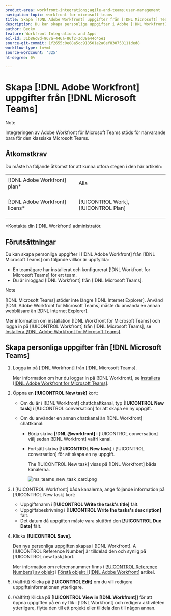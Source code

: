```yaml
---
product-area: workfront-integrations;agile-and-teams;user-management
navigation-topic: workfront-for-microsoft-teams
title: Skapa [!DNL Adobe Workfront] uppgifter från [!DNL Microsoft] Team
description: Du kan skapa personliga uppgifter i Adobe [!DNL Workfront] från Microsoft Teams om en teamägare har installerat och konfigurerat [!DNL Workfront] för Microsoft Teams för ditt team, och du är inloggad på Workfront från Microsoft Teams.
author: Becky
feature: Workfront Integrations and Apps
exl-id: 31b86c8d-967a-446a-86f2-3d38e44c45e1
source-git-commit: 1f2655c0e88a5cc918501e2a0ef830758111ded8
workflow-type: tm+mt
source-wordcount: '325'
ht-degree: 0%

---
```


# Skapa [!DNL Adobe Workfront] uppgifter från [!DNL Microsoft Teams]

>[!NOTE]
>
>Integreringen av Adobe Workfront för Microsoft Teams stöds för närvarande bara för den klassiska Microsoft Teams.

## Åtkomstkrav

Du måste ha följande åtkomst för att kunna utföra stegen i den här artikeln:

<table style="table-layout:auto"> 
 <col> 
 <col> 
 <tbody> 
  <tr> 
   <td role="rowheader">[!DNL Adobe Workfront] plan*</td> 
   <td> <p>Alla</p> </td> 
  </tr> 
  <tr> 
   <td role="rowheader">[!DNL Adobe Workfront] licens*</td> 
   <td> <p>[!UICONTROL Work], [!UICONTROL Plan]</p> </td> 
  </tr>
 </tbody> 
</table>

&#42;Kontakta din [!DNL Workfront] administratör.

## Förutsättningar

Du kan skapa personliga uppgifter i [!DNL Adobe Workfront] från [!DNL Microsoft Teams] om följande villkor är uppfyllda:

* En teamägare har installerat och konfigurerat [!DNL Workfront for Microsoft Teams] för ert team.
* Du är inloggad [!DNL Workfront] från [!DNL Microsoft Teams].

>[!NOTE]
>
>[!DNL Microsoft Teams] stöder inte längre [!DNL Internet Explorer]. Använd [!DNL Adobe Workfront for Microsoft Teams] måste du använda en annan webbläsare än [!DNL Internet Explorer].

Mer information om installation [!DNL Workfront for Microsoft Teams] och logga in på [!UICONTROL Workfront] från [!DNL Microsoft Teams], se [Installera [!DNL Adobe Workfront for Microsoft Teams]](../../workfront-integrations-and-apps/using-workfront-with-microsoft-teams/install-workfront-ms-teams.md).

## Skapa personliga uppgifter från [!DNL Microsoft Teams]

1. Logga in på [!DNL Workfront] från [!DNL Microsoft Teams].

   Mer information om hur du loggar in på [!DNL Workfront], se [Installera [!DNL Adobe Workfront for Microsoft Teams]](../../workfront-integrations-and-apps/using-workfront-with-microsoft-teams/install-workfront-ms-teams.md).

1. Öppna en **[!UICONTROL New task]** kort:

   * Om du är i [!DNL Workfront] chattchattkanal, typ **[!UICONTROL New task]** i [!UICONTROL conversation] för att skapa en ny uppgift.
   * Om du använder en annan chattkanal än [!DNL Workfront] chattkanal:

      * Börja skriva **[!DNL @workfront]** i [!UICONTROL conversation] välj sedan [!DNL Workfront] valfri kanal.
      * Fortsätt skriva **[!UICONTROL New task]** i [!UICONTROL conversation] för att skapa en ny uppgift.

        The [!UICONTROL New task] visas på [!DNL Workfront] båda kanalerna.

        ![ms_teams_new_task_card.png](assets/ms-teams-new-task-card-350x181.png)

1. I [!UICONTROL Workfront] båda kanalerna, ange följande information på [!UICONTROL New task] kort:

   * Uppgiftsnamn i **[!UICONTROL Write the task's title]** fält.
   * Uppgiftsbeskrivning i **[!UICONTROL Write the tasks's description]** fält.
   * Det datum då uppgiften måste vara slutförd den **[!UICONTROL Due Date]** fält.

1. Klicka **[!UICONTROL Save].**

   Den nya personliga uppgiften skapas i [!DNL Workfront]. A [!UICONTROL Reference Number] är tilldelad den och synlig på [!UICONTROL new task] kort.

   Mer information om referensnummer finns i [[!UICONTROL Reference Numbers] av objekt](../../workfront-basics/navigate-workfront/workfront-navigation/understand-objects.md#understanding-reference-numbers-of-objects) i [Förstå objekt i [!DNL Adobe Workfront]](../../workfront-basics/navigate-workfront/workfront-navigation/understand-objects.md) artikel.

1. (Valfritt) Klicka på **[!UICONTROL Edit]** om du vill redigera uppgiftsinformationen ytterligare.
1. (Valfritt) Klicka på **[!UICONTROL View in [!DNL Workfront]]** för att öppna uppgiften på en ny flik i [!DNL Workfront] och redigera aktiviteten ytterligare, flytta den till ett projekt eller tilldela den till någon annan.
